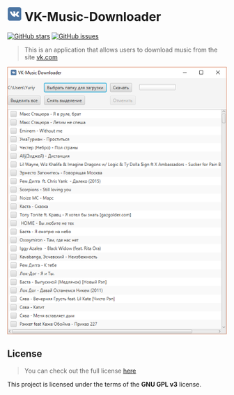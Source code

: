 # <img src="app/src/main/resources/icon.png" height="33px" alt="App icon"/> VK-Music-Downloader
[![GitHub stars](https://img.shields.io/github/stars/jaguar51/VK-Music-Downloader.svg?style=flat-square)](https://github.com/jaguar51/VK-Music-Downloader/stargazers)
[![GitHub issues](https://img.shields.io/github/issues/jaguar51/VK-Music-Downloader.svg?style=flat-square)](https://github.com/jaguar51/VK-Music-Downloader/issues)

>This is an application that allows users to download music from the site [vk.com](https://vk.com/)

<img src="some_files/screenshot1.png" height="60%" alt="App in work"/>

## License
> You can check out the full license [here](LICENSE)

This project is licensed under the terms of the **GNU GPL v3** license.
